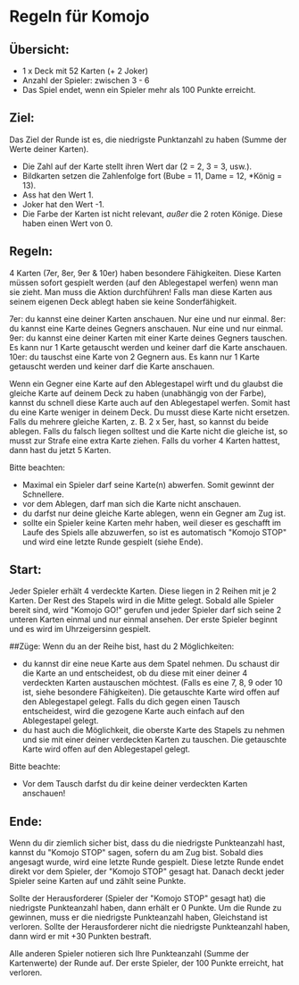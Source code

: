 # Regeln für Komojo

## Übersicht:
- 1 x Deck mit 52 Karten (+ 2 Joker)
- Anzahl der Spieler: zwischen 3 - 6
- Das Spiel endet, wenn ein Spieler mehr als 100 Punkte erreicht.

## Ziel:
Das Ziel der Runde ist es, die niedrigste Punktanzahl zu haben (Summe der Werte deiner Karten).
- Die Zahl auf der Karte stellt ihren Wert dar (2 = 2, 3 = 3, usw.).
- Bildkarten setzen die Zahlenfolge fort (Bube = 11, Dame = 12, *König = 13).
- Ass hat den Wert 1.
- Joker hat den Wert -1.
- Die Farbe der Karten ist nicht relevant, *außer* die 2 roten Könige. Diese haben einen Wert von 0.

## Regeln:
4 Karten (7er, 8er, 9er & 10er) haben besondere Fähigkeiten. Diese Karten müssen sofort gespielt werden (auf den Ablegestapel werfen) wenn man sie zieht. Man muss die Aktion durchführen! Falls man diese Karten aus seinem eigenen Deck ablegt haben sie keine Sonderfähigkeit.

7er: du kannst eine deiner Karten anschauen. Nur eine und nur einmal.
8er: du kannst eine Karte deines Gegners anschauen. Nur eine und nur einmal.
9er: du kannst eine deiner Karten mit einer Karte deines Gegners tauschen. Es kann nur 1 Karte getauscht werden und keiner darf die Karte anschauen.
10er: du tauschst eine Karte von 2 Gegnern aus. Es kann nur 1 Karte getauscht werden und keiner darf die Karte anschauen.

Wenn ein Gegner eine Karte auf den Ablegestapel wirft und du glaubst die gleiche Karte auf deinem Deck zu haben (unabhängig von der Farbe), kannst du schnell diese Karte auch auf den Ablegestapel werfen. Somit hast du eine Karte weniger in deinem Deck. Du musst diese Karte nicht ersetzen. Falls du mehrere gleiche Karten, z. B. 2 x 5er, hast, so kannst du beide ablegen. Falls du falsch liegen solltest und die Karte nicht die gleiche ist, so musst zur Strafe eine extra Karte ziehen. Falls du vorher 4 Karten hattest, dann hast du jetzt 5 Karten.

Bitte beachten:
- Maximal ein Spieler darf seine Karte(n) abwerfen. Somit gewinnt der Schnellere.
- vor dem Ablegen, darf man sich die Karte nicht anschauen.
- du darfst nur deine gleiche Karte ablegen, wenn ein Gegner am Zug ist.
- sollte ein Spieler keine Karten mehr haben, weil dieser es geschafft im Laufe des Spiels alle abzuwerfen, so ist es automatisch "Komojo STOP" und wird eine letzte Runde gespielt (siehe Ende).

## Start:
Jeder Spieler erhält 4 verdeckte Karten. Diese liegen in 2 Reihen mit je 2 Karten. Der Rest des Stapels wird in die Mitte gelegt. Sobald alle Spieler bereit sind, wird "Komojo GO!" gerufen und jeder Spieler darf sich seine 2 unteren Karten einmal und nur einmal ansehen. Der erste Spieler beginnt und es wird im Uhrzeigersinn gespielt.

##Züge:
Wenn du an der Reihe bist, hast du 2 Möglichkeiten:
- du kannst dir eine neue Karte aus dem Spatel nehmen. Du schaust dir die Karte an und entscheidest, ob du diese mit einer deiner 4 verdeckten Karten austauschen möchtest. (Falls es eine 7, 8, 9 oder 10 ist, siehe besondere Fähigkeiten). Die getauschte Karte wird offen auf den Ablegestapel gelegt. Falls du dich gegen einen Tausch entscheidest, wird die gezogene Karte auch einfach auf den Ablegestapel gelegt.
- du hast auch die Möglichkeit, die oberste Karte des Stapels zu nehmen und sie mit einer deiner verdeckten Karten zu tauschen. Die getauschte Karte wird offen auf den Ablegestapel gelegt.

Bitte beachte:
- Vor dem Tausch darfst du dir keine deiner verdeckten Karten anschauen!

## Ende:
Wenn du dir ziemlich sicher bist, dass du die niedrigste Punkteanzahl hast, kannst du "Komojo STOP" sagen, sofern du am Zug bist. Sobald dies angesagt wurde, wird eine letzte Runde gespielt. Diese letzte Runde endet direkt vor dem Spieler, der "Komojo STOP" gesagt hat. Danach deckt jeder Spieler seine Karten auf und zählt seine Punkte.

Sollte der Herausforderer (Spieler der "Komojo STOP" gesagt hat) die niedrigste Punkteanzahl haben, dann erhält er 0 Punkte. Um die Runde zu gewinnen, muss er die niedrigste Punkteanzahl haben, Gleichstand ist verloren. Sollte der Herausforderer nicht die niedrigste Punkteanzahl haben, dann wird er mit +30 Punkten bestraft.

Alle anderen Spieler notieren sich Ihre Punkteanzahl (Summe der Kartenwerte) der Runde auf. Der erste Spieler, der 100 Punkte erreicht, hat verloren.
